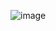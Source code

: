 ![image](https://github.com/AmirHoseinDashti/Accounting/assets/86835225/6128e651-4bc8-4d68-b36d-506f50d388c2)
